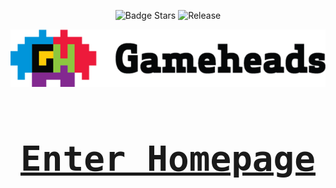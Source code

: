 <div align = center>

![Badge Stars]
![Release]

![Gameheads Logo](/docs/assets/images/gh-logo-700.png)


# [<kbd><h1>Enter Homepage<h1></kbd>][Classroom]

</div>

<!---------------------------------------------------------------------------->

[Classroom]: https://3salaz.github.io/gameheadsClassroom/

<!---------------------------------[ Badges ]---------------------------------->
[Release]: https://img.shields.io/github/v/release/3salaz/gameheadsClassroom?include_prereleases&style=social
[Badge Stars]: https://img.shields.io/github/stars/3salaz/gameheadsClassroom?style=social
